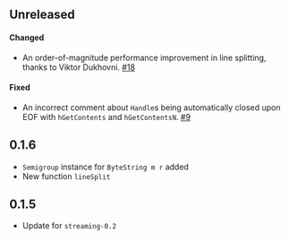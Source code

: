 ## Unreleased

#### Changed

- An order-of-magnitude performance improvement in line splitting, thanks to
  Viktor Dukhovni. [#18]

#### Fixed

- An incorrect comment about `Handle`s being automatically closed upon EOF with
  `hGetContents` and `hGetContentsN`. [#9]

[#9]: https://github.com/haskell-streaming/streaming-bytestring/issues/9
[#18]: https://github.com/haskell-streaming/streaming-bytestring/pull/18

## 0.1.6

- `Semigroup` instance for `ByteString m r` added
- New function `lineSplit`

## 0.1.5

- Update for `streaming-0.2`
